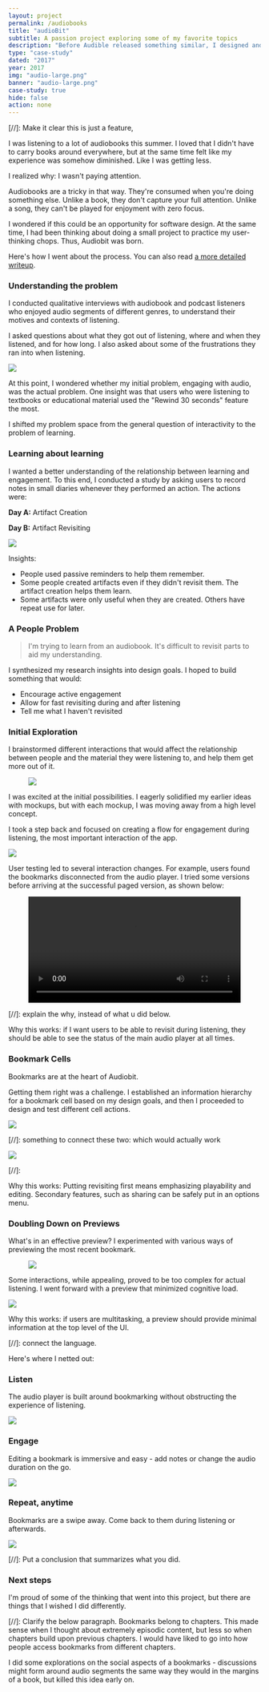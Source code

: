 ```yaml
---
layout: project
permalink: /audiobooks
title: "audioBit"
subtitle: A passion project exploring some of my favorite topics
description: "Before Audible released something similar, I designed and built an app that let people create and edit bookmarks while listening to audiobooks.<br><br>It is dead in the water, partially because I didn't understand that I actually had to tell people about what I made."
type: "case-study"
dated: "2017"
year: 2017
img: "audio-large.png"
banner: "audio-large.png"
case-study: true
hide: false
action: none
---
```


[//]: Make it clear this is just a feature, 

I was listening to a lot of audiobooks this summer. I loved that I didn't have to carry books around everywhere, but at the same time felt like my experience was somehow diminished. Like I was getting less.

I realized why: I wasn't paying attention.

Audiobooks are a tricky in that way. They're consumed when you're doing something else. Unlike a book, they don't capture your full attention. Unlike a song, they can't be played for enjoyment with zero focus.

I wondered if this could be an opportunity for software design. At the same time, I had been thinking about doing a small project to practice my user-thinking chops. Thus, Audiobit was born.

Here's how I went about the process. You can also read [a more detailed writeup](https://medium.com/@kevin8ma/towards-a-more-interactive-audiobook-experience-aece33814122).


### Understanding the problem

I conducted qualitative interviews with audiobook and podcast listeners who enjoyed audio segments of different genres, to understand their motives and contexts of listening.

I asked questions about what they got out of listening, where and when they listened, and for how long. I also asked about some of the frustrations they ran into when listening.

![]({{site.baseurl}}/assets/img/audio/insights.png)


At this point, I wondered whether my initial problem, engaging with audio, was the actual problem. One insight was that users who were listening to textbooks or educational material used the "Rewind 30 seconds" feature the most.

I shifted my problem space from the general question of interactivity to the problem of learning.

### Learning about learning

I wanted a better understanding of the relationship between learning and engagement. To this end, I conducted a study by asking users to record notes in small diaries whenever they performed an action. The actions were:

**Day A:** Artifact Creation

**Day B:** Artifact Revisiting


![]({{site.baseurl}}/assets/img/audio/stickies2.jpg)

Insights:
- People used passive reminders to help them remember.
- Some people created artifacts even if they didn't revisit them. The artifact creation helps them learn.
- Some artifacts were only useful when they are created. Others have repeat use for later.

### A People Problem

> I'm trying to learn from an audiobook. It's difficult to revisit parts to aid my understanding.

I synthesized my research insights into design goals. I hoped to build something that would:
- Encourage active engagement
- Allow for fast revisiting during and after listening
- Tell me what I haven't revisited

### Initial Exploration
I brainstormed different interactions that would affect the relationship between people and the material they were listening to, and help them get more out of it.

<figure class="mw8 center"><img src="{{site.baseurl}}/assets/img/audio/iterations.png"></figure>

I was excited at the initial possibilities. I eagerly solidified my earlier ideas with mockups, but with each mockup, I was moving away from a high level concept.

I took a step back and focused on creating a flow for engagement during listening, the most important interaction of the app.

<img src="{{site.baseurl}}/assets/img/audio/pass_1.png">

User testing led to several interaction changes. For example, users found the bookmarks disconnected from the audio player. I tried some versions before arriving at the successful paged version, as shown below:


<figure class="mw7 center">
<video loop width="100%" name="Demo" src="{{site.baseurl}}/assets/img/audio/paged_demo.mp4" autoplay="autoplay"></video>
</figure>

[//]: explain the why, instead of what u did below.


Why this works: if I want users to be able to revisit during listening, they should be able to see the status of the main audio player at all times.

### Bookmark Cells
Bookmarks are at the heart of Audiobit.

Getting them right was a challenge. I established an information hierarchy for a bookmark cell based on my design goals, and then I proceeded to design and test different cell actions.

<img src="{{site.baseurl}}/assets/img/audio/bookmarking_iterations.png">

[//]: something to connect these two: which would actually work 


<img src="{{site.baseurl}}/assets/img/audio/bookmarking_actions.png">

[//]:

Why this works: Putting revisiting first means emphasizing playability and editing. Secondary features, such as sharing can be safely put in an options menu.


### Doubling Down on Previews

What's in an effective preview? I experimented with various ways of previewing the most recent bookmark.

<figure class="mw8 center"><img src="{{site.baseurl}}/assets/img/audio/player_iterations.png"></figure>

Some interactions, while appealing, proved to be too complex for actual listening. I went forward with a preview that minimized cognitive load.

![]({{site.baseurl}}/assets/img/audio/previewing.png)

Why this works: if users are multitasking, a preview should provide minimal information at the top level of the UI.

[//]: connect the language.

Here's where I netted out:

### Listen
The audio player is built around bookmarking without obstructing the experience of listening.

![]({{site.baseurl}}/assets/img/audio/feature_1.jpg)

### Engage
Editing a bookmark is immersive and easy - add notes or change the audio duration on the go.

![]({{site.baseurl}}/assets/img/audio/feature_2.jpg)

### Repeat, anytime
Bookmarks are a swipe away. Come back to them during listening or afterwards.

![]({{site.baseurl}}/assets/img/audio/feature_3.jpg)

[//]: Put a conclusion that summarizes what you did. 

### Next steps
I'm proud of some of the thinking that went into this project, but there are things that I wished I did differently. 

[//]: Clarify the below paragraph.
Bookmarks belong to chapters. This made sense when I thought about extremely episodic content, but less so when chapters build upon previous chapters. I would have liked to go into how people access bookmarks from different chapters.

I did some explorations on the social aspects of a bookmarks - discussions might form around audio segments the same way they would in the margins of a book, but killed this idea early on.

